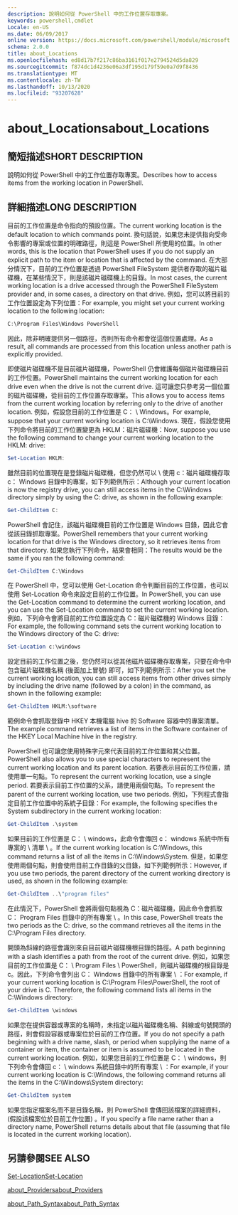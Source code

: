 ```yaml
---
description: 說明如何從 PowerShell 中的工作位置存取專案。
keywords: powershell,cmdlet
Locale: en-US
ms.date: 06/09/2017
online version: https://docs.microsoft.com/powershell/module/microsoft.powershell.core/about/about_locations?view=powershell-5.1&WT.mc_id=ps-gethelp
schema: 2.0.0
title: about_Locations
ms.openlocfilehash: ed8d17b7f217c86ba3161f017e2794524d5da829
ms.sourcegitcommit: f874dc1d4236e06a3df195d179f59e0a7d9f8436
ms.translationtype: MT
ms.contentlocale: zh-TW
ms.lasthandoff: 10/13/2020
ms.locfileid: "93207628"
---
```

# <a name="about_locations"></a><span data-ttu-id="f51d3-104">about_Locations</span><span class="sxs-lookup"><span data-stu-id="f51d3-104">about_Locations</span></span>

## <a name="short-description"></a><span data-ttu-id="f51d3-105">簡短描述</span><span class="sxs-lookup"><span data-stu-id="f51d3-105">SHORT DESCRIPTION</span></span>

<span data-ttu-id="f51d3-106">說明如何從 PowerShell 中的工作位置存取專案。</span><span class="sxs-lookup"><span data-stu-id="f51d3-106">Describes how to access items from the working location in PowerShell.</span></span>

## <a name="long-description"></a><span data-ttu-id="f51d3-107">詳細描述</span><span class="sxs-lookup"><span data-stu-id="f51d3-107">LONG DESCRIPTION</span></span>

<span data-ttu-id="f51d3-108">目前的工作位置是命令指向的預設位置。</span><span class="sxs-lookup"><span data-stu-id="f51d3-108">The current working location is the default location to which commands point.</span></span>
<span data-ttu-id="f51d3-109">換句話說，如果您未提供指向受命令影響的專案或位置的明確路徑，則這是 PowerShell 所使用的位置。</span><span class="sxs-lookup"><span data-stu-id="f51d3-109">In other words, this is the location that PowerShell uses if you do not supply an explicit path to the item or location that is affected by the command.</span></span> <span data-ttu-id="f51d3-110">在大部分情況下，目前的工作位置是透過 PowerShell FileSystem 提供者存取的磁片磁碟機，在某些情況下，則是該磁片磁碟機上的目錄。</span><span class="sxs-lookup"><span data-stu-id="f51d3-110">In most cases, the current working location is a drive accessed through the PowerShell FileSystem provider and, in some cases, a directory on that drive.</span></span>
<span data-ttu-id="f51d3-111">例如，您可以將目前的工作位置設定為下列位置：</span><span class="sxs-lookup"><span data-stu-id="f51d3-111">For example, you might set your current working location to the following location:</span></span>

```powershell
C:\Program Files\Windows PowerShell
```

<span data-ttu-id="f51d3-112">因此，除非明確提供另一個路徑，否則所有命令都會從這個位置處理。</span><span class="sxs-lookup"><span data-stu-id="f51d3-112">As a result, all commands are processed from this location unless another path is explicitly provided.</span></span>

<span data-ttu-id="f51d3-113">即使磁片磁碟機不是目前磁片磁碟機，PowerShell 仍會維護每個磁片磁碟機目前的工作位置。</span><span class="sxs-lookup"><span data-stu-id="f51d3-113">PowerShell maintains the current working location for each drive even when the drive is not the current drive.</span></span> <span data-ttu-id="f51d3-114">這可讓您只參考另一個位置的磁片磁碟機，從目前的工作位置存取專案。</span><span class="sxs-lookup"><span data-stu-id="f51d3-114">This allows you to access items from the current working location by referring only to the drive of another location.</span></span>
<span data-ttu-id="f51d3-115">例如，假設您目前的工作位置是 C： \\ Windows。</span><span class="sxs-lookup"><span data-stu-id="f51d3-115">For example, suppose that your current working location is C:\\Windows.</span></span> <span data-ttu-id="f51d3-116">現在，假設您使用下列命令將目前的工作位置變更為 HKLM：磁片磁碟機：</span><span class="sxs-lookup"><span data-stu-id="f51d3-116">Now, suppose you use the following command to change your current working location to the HKLM: drive:</span></span>

```powershell
Set-Location HKLM:
```

<span data-ttu-id="f51d3-117">雖然目前的位置現在是登錄磁片磁碟機，但您仍然可以 \\ 使用 c：磁片磁碟機存取 c： Windows 目錄中的專案，如下列範例所示：</span><span class="sxs-lookup"><span data-stu-id="f51d3-117">Although your current location is now the registry drive, you can still access items in the C:\\Windows directory simply by using the C: drive, as shown in the following example:</span></span>

```powershell
Get-ChildItem C:
```

<span data-ttu-id="f51d3-118">PowerShell 會記住，該磁片磁碟機目前的工作位置是 Windows 目錄，因此它會從該目錄抓取專案。</span><span class="sxs-lookup"><span data-stu-id="f51d3-118">PowerShell remembers that your current working location for that drive is the Windows directory, so it retrieves items from that directory.</span></span> <span data-ttu-id="f51d3-119">如果您執行下列命令，結果會相同：</span><span class="sxs-lookup"><span data-stu-id="f51d3-119">The results would be the same if you ran the following command:</span></span>

```powershell
Get-ChildItem C:\Windows
```

<span data-ttu-id="f51d3-120">在 PowerShell 中，您可以使用 Get-Location 命令判斷目前的工作位置，也可以使用 Set-Location 命令來設定目前的工作位置。</span><span class="sxs-lookup"><span data-stu-id="f51d3-120">In PowerShell, you can use the Get-Location command to determine the current working location, and you can use the Set-Location command to set the current working location.</span></span> <span data-ttu-id="f51d3-121">例如，下列命令會將目前的工作位置設定為 C：磁片磁碟機的 Windows 目錄：</span><span class="sxs-lookup"><span data-stu-id="f51d3-121">For example, the following command sets the current working location to the Windows directory of the C: drive:</span></span>

```powershell
Set-Location c:\windows
```

<span data-ttu-id="f51d3-122">設定目前的工作位置之後，您仍然可以從其他磁片磁碟機存取專案，只要在命令中包含磁片磁碟機名稱 (後面加上冒號) 即可，如下列範例所示：</span><span class="sxs-lookup"><span data-stu-id="f51d3-122">After you set the current working location, you can still access items from other drives simply by including the drive name (followed by a colon) in the command, as shown in the following example:</span></span>

```powershell
Get-ChildItem HKLM:\software
```

<span data-ttu-id="f51d3-123">範例命令會抓取登錄中 HKEY 本機電腦 hive 的 Software 容器中的專案清單。</span><span class="sxs-lookup"><span data-stu-id="f51d3-123">The example command retrieves a list of items in the Software container of the HKEY Local Machine hive in the registry.</span></span>

<span data-ttu-id="f51d3-124">PowerShell 也可讓您使用特殊字元來代表目前的工作位置和其父位置。</span><span class="sxs-lookup"><span data-stu-id="f51d3-124">PowerShell also allows you to use special characters to represent the current working location and its parent location.</span></span> <span data-ttu-id="f51d3-125">若要表示目前的工作位置，請使用單一句點。</span><span class="sxs-lookup"><span data-stu-id="f51d3-125">To represent the current working location, use a single period.</span></span> <span data-ttu-id="f51d3-126">若要表示目前工作位置的父系，請使用兩個句點。</span><span class="sxs-lookup"><span data-stu-id="f51d3-126">To represent the parent of the current working location, use two periods.</span></span> <span data-ttu-id="f51d3-127">例如，下列程式會指定目前工作位置中的系統子目錄：</span><span class="sxs-lookup"><span data-stu-id="f51d3-127">For example, the following specifies the System subdirectory in the current working location:</span></span>

```powershell
Get-ChildItem .\system
```

<span data-ttu-id="f51d3-128">如果目前的工作位置是 C： \\ windows，此命令會傳回 c： windows 系統中所有專案的 \\ 清單 \\ 。</span><span class="sxs-lookup"><span data-stu-id="f51d3-128">If the current working location is C:\\Windows, this command returns a list of all the items in C:\\Windows\\System.</span></span> <span data-ttu-id="f51d3-129">但是，如果您使用兩個句點，則會使用目前工作目錄的父目錄，如下列範例所示：</span><span class="sxs-lookup"><span data-stu-id="f51d3-129">However, if you use two periods, the parent directory of the current working directory is used, as shown in the following example:</span></span>

```powershell
Get-ChildItem ..\"program files"
```

<span data-ttu-id="f51d3-130">在此情況下，PowerShell 會將兩個句點視為 C：磁片磁碟機，因此命令會抓取 C： Program Files 目錄中的所有專案 \\ 。</span><span class="sxs-lookup"><span data-stu-id="f51d3-130">In this case, PowerShell treats the two periods as the C: drive, so the command retrieves all the items in the C:\\Program Files directory.</span></span>

<span data-ttu-id="f51d3-131">開頭為斜線的路徑會識別來自目前磁片磁碟機根目錄的路徑。</span><span class="sxs-lookup"><span data-stu-id="f51d3-131">A path beginning with a slash identifies a path from the root of the current drive.</span></span> <span data-ttu-id="f51d3-132">例如，如果您目前的工作位置是 C： \\ Program Files \\ PowerShell，則磁片磁碟機的根目錄是 c。因此，下列命令會列出 C： Windows 目錄中的所有專案 \\ ：</span><span class="sxs-lookup"><span data-stu-id="f51d3-132">For example, if your current working location is C:\\Program Files\\PowerShell, the root of your drive is C. Therefore, the following command lists all items in the C:\\Windows directory:</span></span>

```powershell
Get-ChildItem \windows
```

<span data-ttu-id="f51d3-133">如果您在提供容器或專案的名稱時，未指定以磁片磁碟機名稱、斜線或句號開頭的路徑，則會假設容器或專案位於目前的工作位置。</span><span class="sxs-lookup"><span data-stu-id="f51d3-133">If you do not specify a path beginning with a drive name, slash, or period when supplying the name of a container or item, the container or item is assumed to be located in the current working location.</span></span> <span data-ttu-id="f51d3-134">例如，如果您目前的工作位置是 C： \\ windows，則下列命令會傳回 c： \\ windows 系統目錄中的所有專案 \\ ：</span><span class="sxs-lookup"><span data-stu-id="f51d3-134">For example, if your current working location is C:\\Windows, the following command returns all the items in the C:\\Windows\\System directory:</span></span>

```powershell
Get-ChildItem system
```

<span data-ttu-id="f51d3-135">如果您指定檔案名而不是目錄名稱，則 PowerShell 會傳回該檔案的詳細資料， (假設該檔案位於目前工作位置) 。</span><span class="sxs-lookup"><span data-stu-id="f51d3-135">If you specify a file name rather than a directory name, PowerShell returns details about that file (assuming that file is located in the current working location).</span></span>

## <a name="see-also"></a><span data-ttu-id="f51d3-136">另請參閱</span><span class="sxs-lookup"><span data-stu-id="f51d3-136">SEE ALSO</span></span>

[<span data-ttu-id="f51d3-137">Set-Location</span><span class="sxs-lookup"><span data-stu-id="f51d3-137">Set-Location</span></span>](xref:Microsoft.PowerShell.Management.Set-Location)

[<span data-ttu-id="f51d3-138">about_Providers</span><span class="sxs-lookup"><span data-stu-id="f51d3-138">about_Providers</span></span>](about_Providers.md)

[<span data-ttu-id="f51d3-139">about_Path_Syntax</span><span class="sxs-lookup"><span data-stu-id="f51d3-139">about_Path_Syntax</span></span>](about_Path_Syntax.md)
